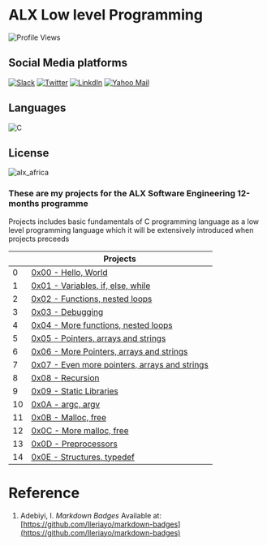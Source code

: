 # ALX Low level Programming
![Profile Views](https://komarev.com/ghpvc/?mojalefakodisang&style=for-the-badge)

## Social Media platforms
[![Slack](https://img.shields.io/badge/Slack-4A154B?style=for-the-badge&logo=slack&logoColor=white)](https://alx-students.slack.com/team/U055WRHFWAG)
[![Twitter](https://img.shields.io/badge/Twitter-1DA1F2?style=for-the-badge&logo=twitter&logoColor=white)](https://twitter.com/javasbeats_SA)
[![LinkdIn](https://img.shields.io/badge/LinkedIn-0077B5?style=for-the-badge&logo=linkedin&logoColor=white)](https://www.linkedin.com/in/mojalefa-kodisang-9751b71b2/)
[![Yahoo Mail](https://img.shields.io/badge/Yahoo-8B89CC?style=for-the-badge&logo=yahoo&logoColor=white)](https://mail.yahoo.com/mojalefakodisang)

## Languages
![C](https://img.shields.io/badge/C-00599C?style=for-the-badge&logo=c&logoColor=white)

## License
![alx_africa](https://img.shields.io/badge/License-alx_africa-blue.svg)

### These are my projects for the ALX Software Engineering 12-months programme

Projects includes basic fundamentals of C programming language as a low level programming language which it will be extensively introduced when projects preceeds

|   |                    Projects                          |
|---|------------------------------------------------------|
| 0 |    [0x00 - Hello, World](https://github.com/mojalefakodisang/alx-low_level_programming/tree/master/0x00-hello_world)                          |
| 1 |    [0x01 - Variables, if, else, while](https://github.com/mojalefakodisang/alx-low_level_programming/tree/master/0x01-variables_if_else_while)|
| 2 |    [0x02 - Functions, nested loops](https://github.com/mojalefakodisang/alx-low_level_programming/tree/master/0x02-functions_nested_loops) |
| 3 |    [0x03 - Debugging](https://github.com/mojalefakodisang/alx-low_level_programming/tree/master/0x03-debugging) |
| 4 |    [0x04 - More functions, nested loops](https://github.com/mojalefakodisang/alx-low_level_programming/tree/master/0x04-more_functions_nested_loops) |
| 5 |    [0x05 - Pointers, arrays and strings](https://github.com/mojalefakodisang/alx-low_level_programming/tree/master/0x05-pointers_arrays_strings) |
| 6 |    [0x06 - More Pointers, arrays and strings](https://github.com/mojalefakodisang/alx-low_level_programming/tree/master/0x06-pointers_arrays_strings) |
| 7 |    [0x07 - Even more pointers, arrays and strings](https://github.com/mojalefakodisang/alx-low_level_programming/tree/master/0x07-pointers_arrays_strings) |
| 8 |    [0x08 - Recursion](https://github.com/mojalefakodisang/alx-low_level_programming/tree/master/0x08-recursion) |
| 9 |    [0x09 - Static Libraries](https://github.com/mojalefakodisang/alx-low_level_programming/tree/master/0x09-static_libraries) |
| 10|    [0x0A - argc, argv](https://github.com/mojalefakodisang/alx-low_level_programming/tree/master/0x0A-argc_argv) |
| 11|    [0x0B - Malloc, free](https://github.com/mojalefakodisang/alx-low_level_programming/tree/master/0x0B-malloc_free) |
| 12|    [0x0C - More malloc, free](https://github.com/mojalefakodisang/alx-low_level_programming/tree/master/0x0C-more_malloc_free) |
| 13|    [0x0D - Preprocessors](https://github.com/mojalefakodisang/alx-low_level_programming/tree/master/0x0D-preprocessor) |
| 14|    [0x0E - Structures, typedef](https://github.com/mojalefakodisang/alx-low_level_programming/tree/master/0x0E-structures_typedef) |




# Reference
1. Adebiyi, I. *Markdown Badges* Available at: [https://github.com/Ileriayo/markdown-badges](https://github.com/Ileriayo/markdown-badges)
